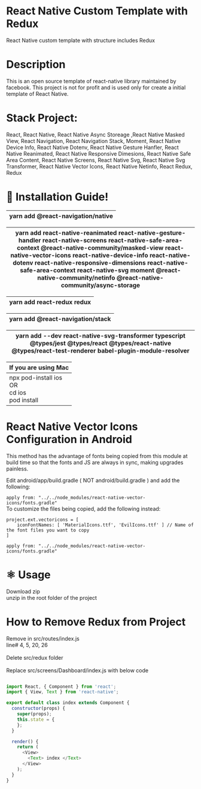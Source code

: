 # React Native Custom Template with Redux
 
React Native custom template with structure includes Redux

# Description
This is an open source template of react-native library maintained by facebook. This project is not for profit and is used only for create a initial template of React Native.

# Stack Project:
React, React Native, React Native Async Storeage ,React Native Masked View, React Navigation, React Navigation Stack, Moment, React Native Device Info, React Native Dotenv, React Native Gesture Hanfler, React Native Reanimated, React Native Responsive Dimesions, React Native Safe Area Content, React Native Screens, React Native Svg, React Native Svg Transformer, React Native Vector Icons, React Native Netinfo, React Redux, Redux

# 🎉 Installation Guide! 

| yarn add @react-navigation/native  |
| ------------- | 

| yarn add react-native-reanimated react-native-gesture-handler react-native-screens react-native-safe-area-context @react-native-community/masked-view react-native-vector-icons react-native-device-info react-native-dotenv react-native-responsive-dimensions react-native-safe-area-context react-native-svg moment @react-native-community/netinfo @react-native-community/async-storage  |
| ------------- | 

| yarn add react-redux redux |
| ------------- | 

| yarn add @react-navigation/stack  |
| ------------- | 

| yarn add --dev react-native-svg-transformer typescript @types/jest @types/react @types/react-native @types/react-test-renderer babel-plugin-module-resolver |
| ------------- | 

|If you are using Mac| 
| ------------- | 
|npx pod-install ios  <br/> OR <br/> cd ios <br/> pod install <br/>  |

# React Native Vector Icons Configuration in Android
This method has the advantage of fonts being copied from this module at build time so that the fonts and JS are always in sync, making upgrades painless.

Edit android/app/build.gradle ( NOT android/build.gradle ) and add the following:

``` apply from: "../../node_modules/react-native-vector-icons/fonts.gradle" ```<br/>
To customize the files being copied, add the following instead:

```
project.ext.vectoricons = [
    iconFontNames: [ 'MaterialIcons.ttf', 'EvilIcons.ttf' ] // Name of the font files you want to copy
]

apply from: "../../node_modules/react-native-vector-icons/fonts.gradle"
```

# ⚛️ Usage

Download zip <br/> unzip in the root folder of the project

# How to Remove Redux from Project 
Remove in src/routes/index.js <br/> line# 4, 5, 20, 26
<br/><br/>
Delete src/redux folder
<br/><br/>
Replace src/screens/Dashboard/index.js with below code
```js

import React, { Component } from 'react';
import { View, Text } from 'react-native';

export default class index extends Component {
  constructor(props) {
    super(props);
    this.state = {
    };
  }

  render() {
    return (
      <View>
        <Text> index </Text>
      </View>
    );
  }
}
```
